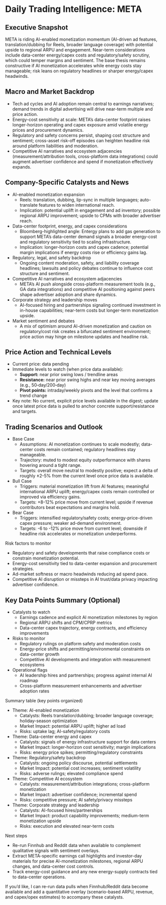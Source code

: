 # Daily Trading Intelligence: META

## Executive Snapshot
META is riding AI-enabled monetization momentum (AI-driven ad features, translation/dubbing for Reels, broader language coverage) with potential upside to regional ARPU and engagement. Near-term considerations include data-center energy/capex costs and regulatory/safety scrutiny, which could temper margins and sentiment. The base thesis remains constructive if AI monetization accelerates while energy costs stay manageable; risk leans on regulatory headlines or sharper energy/capex headwinds.

## Macro and Market Backdrop
- Tech ad cycles and AI adoption remain central to earnings narratives; demand trends in digital advertising will drive near-term multiple and price action.
- Energy-cost sensitivity at scale: META’s data-center footprint raises longer-horizon operating and capex exposure amid volatile energy prices and procurement dynamics.
- Regulatory and safety concerns persist, shaping cost structure and sentiment; cross-asset risk-off episodes can heighten headline risk around platform liabilities and moderation.
- Competitive AI narratives and ecosystem adjacencies (measurement/attribution tools, cross-platform data integrations) could augment advertiser confidence and spend if monetization effectively expands.

## Company-Specific Catalysts and News
- AI-enabled monetization expansion
  - Reels: translation, dubbing, lip-sync in multiple languages; auto-translate features to widen international reach.
  - Implication: potential uplift in engagement and ad inventory; possible regional ARPU improvement; upside to CPMs with broader advertiser reach.
- Data-center footprint, energy, and capex considerations
  - Bloomberg-highlighted angle: Entergy plans to add gas generation to support META’s data-center demand signals a broader energy-cost and regulatory sensitivity tied to scaling infrastructure.
  - Implication: longer-horizon costs and capex cadence; potential margin implications if energy costs rise or efficiency gains lag.
- Regulatory, legal, and safety backdrop
  - Ongoing content moderation, safety, and liability coverage headlines; lawsuits and policy debates continue to influence cost structure and sentiment.
- Competitive AI narratives and ecosystem adjacencies
  - META’s AI push alongside cross-platform measurement tools (e.g., GA data integrations) and competitive AI positioning against peers shape advertiser adoption and share dynamics.
- Corporate strategy and leadership moves
  - AI-focused hiring and partnerships signaling continued investment in in-house capabilities; near-term costs but longer-term monetization upside.
- Market sentiment and debates
  - A mix of optimism around AI-driven monetization and caution on regulatory/cost risk creates a bifurcated sentiment environment; price action may hinge on milestone updates and headline risk.

## Price Action and Technical Levels
- Current price: data pending
- Immediate levels to watch (when price data available):
  - **Support:** near prior swing lows / trendline areas
  - **Resistance:** near prior swing highs and near key moving averages (e.g., 50‑day/200‑day)
  - **Pivot points:** intraday/weekly pivots and the level that confirms a trend change
- Key note: No current, explicit price levels available in the digest; update once latest price data is pulled to anchor concrete support/resistance and targets.

## Trading Scenarios and Outlook
- Base Case
  - Assumptions: AI monetization continues to scale modestly; data-center costs remain contained; regulatory headlines stay manageable.
  - Trajectory: muted to modest equity outperformance with shares hovering around a tight range.
  - Targets: overall move neutral to modestly positive; expect a delta of roughly ±2-5% from the current level once price data is available.
- Bull Case
  - Triggers: material monetization lift from AI features; meaningful international ARPU uplift; energy/capex costs remain controlled or improved via efficiency gains.
  - Targets: +8-12% price move from current level; upside if revenue contributors beat expectations and margins hold.
- Bear Case
  - Triggers: intensified regulatory/safety costs; energy-price-driven capex pressure; weaker ad-demand environment.
  - Targets: -6 to -12% price move from current level; downside if headline risk accelerates or monetization underperforms.

Risk factors to monitor
- Regulatory and safety developments that raise compliance costs or constrain monetization potential.
- Energy-cost sensitivity tied to data-center expansion and procurement strategies.
- Ad-market softness or macro headwinds reducing ad spend pace.
- Competitive AI disruption or missteps in AI trust/data privacy impacting advertiser confidence.

## Key Data Points Summary (Optional)
- Catalysts to watch
  - Earnings cadence and explicit AI monetization milestones by region
  - Regional ARPU shifts and CPM/CPRP metrics
  - Data-center capex trajectory, energy contracts, and efficiency improvements
- Risks to monitor
  - Regulatory rulings on platform safety and moderation costs
  - Energy-price shifts and permitting/environmental constraints on data-center growth
  - Competitive AI developments and integration with measurement ecosystems
- Operational flags
  - AI leadership hires and partnerships; progress against internal AI roadmap
  - Cross-platform measurement enhancements and advertiser adoption rates

Summary table (key points organized)
- Theme: AI-enabled monetization
  - Catalysts: Reels translation/dubbing; broader language coverage; holiday-season optimization
  - Market Impact: potential ARPU uplift; higher ad load
  - Risks: uptake lag; AI-safety/regulatory costs
- Theme: Data-center energy and capex
  - Catalysts: signals of energy infrastructure support for data centers
  - Market Impact: longer-horizon cost sensitivity; margin implications
  - Risks: energy price spikes; permitting/regulatory constraints
- Theme: Regulatory/safety backdrop
  - Catalysts: ongoing policy discourse, potential settlements
  - Market Impact: potential cost increases; sentiment volatility
  - Risks: adverse rulings; elevated compliance spend
- Theme: Competitive AI ecosystem
  - Catalysts: measurement/attribution integrations; cross-platform monetization
  - Market Impact: advertiser confidence; incremental spend
  - Risks: competitive pressure; AI safety/privacy missteps
- Theme: Corporate strategy and leadership
  - Catalysts: AI-focused hires/partnerships
  - Market Impact: product capability improvements; medium-term monetization upside
  - Risks: execution and elevated near-term costs

Next steps
- Re-run Finnhub and Reddit data when available to complement qualitative signals with sentiment overlays.
- Extract META-specific earnings call highlights and investor-day materials for precise AI-monetization milestones, regional ARPU changes, and data-center cost controls.
- Track energy-cost guidance and any new energy-supply contracts tied to data-center operations.

If you’d like, I can re-run data pulls when Finnhub/Reddit data become available and add a quantitative overlay (scenario-based ARPU, revenue, and capex/opex estimates) to accompany these catalysts.